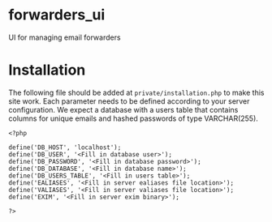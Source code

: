 # forwarders_ui
UI for managing email forwarders

# Installation
The following file should be added at `private/installation.php` to make this site work.  Each parameter needs to be defined according to your server configuration.  We expect a database with a users table that contains columns for unique emails and hashed passwords of type VARCHAR(255).

```
<?php

define('DB_HOST', 'localhost');
define('DB_USER', '<Fill in database user>');
define('DB_PASSWORD', '<Fill in database password>');
define('DB_DATABASE', '<Fill in database name>');
define('DB_USERS_TABLE', '<Fill in users table>');
define('EALIASES', '<Fill in server ealiases file location>');
define('VALIASES', '<Fill in server valiases file location>');
define('EXIM', '<Fill in server exim binary>');

?>
```